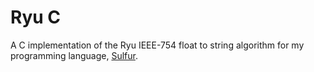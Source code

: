 # Ryu C
A C implementation of the Ryu IEEE-754 float to string algorithm for my programming language, [Sulfur](https://github.com/99TheDark/Sulfur).